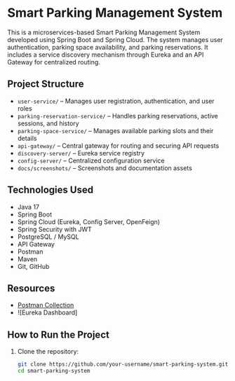 # Smart Parking Management System

This is a microservices-based Smart Parking Management System developed using Spring Boot and Spring Cloud. The system manages user authentication, parking space availability, and parking reservations. It includes a service discovery mechanism through Eureka and an API Gateway for centralized routing.

## Project Structure

- `user-service/` – Manages user registration, authentication, and user roles
- `parking-reservation-service/` – Handles parking reservations, active sessions, and history
- `parking-space-service/` – Manages available parking slots and their details
- `api-gateway/` – Central gateway for routing and securing API requests
- `discovery-server/` – Eureka service registry
- `config-server/` – Centralized configuration service
- `docs/screenshots/` – Screenshots and documentation assets

## Technologies Used

- Java 17
- Spring Boot
- Spring Cloud (Eureka, Config Server, OpenFeign)
- Spring Security with JWT
- PostgreSQL / MySQL
- API Gateway
- Postman
- Maven
- Git, GitHub

## Resources

- [Postman Collection](./postman_collection.json)
- ![Eureka Dashboard]
  

 
## How to Run the Project

1. Clone the repository:
   ```bash
   git clone https://github.com/your-username/smart-parking-system.git
   cd smart-parking-system

